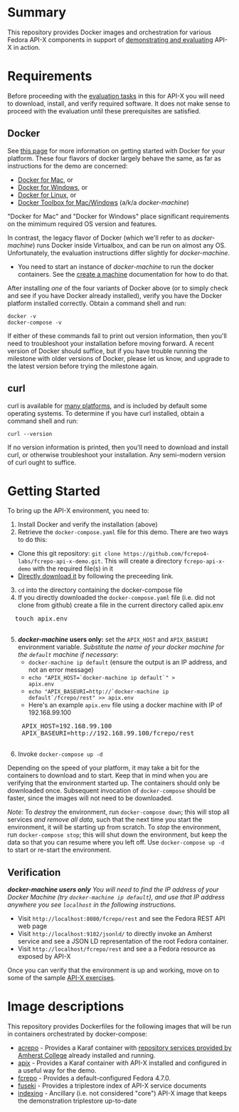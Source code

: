 # Summary
This repository provides Docker images and orchestration for various Fedora API-X components in support of [demonstrating and evaluating](exercises/README.md) API-X in action.  

# Requirements

Before proceeding with the [evaluation tasks](exercises/README.md) in this for API-X you will need to download, install, and verify required software.  It does not make sense to proceed with the evaluation until these prerequisites are satisfied.

## Docker
See [this page](https://docs.docker.com/engine/getstarted/step_one/) for more information on getting started with Docker for your platform.  These four flavors of docker largely behave the same, as far as instructions for the demo are concerned:

* [Docker for Mac](https://download.docker.com/mac/stable/Docker.dmg), or
* [Docker for Windows](https://download.docker.com/win/stable/InstallDocker.msi), or
* [Docker for Linux](https://docs.docker.com/engine/installation/), or
* [Docker Toolbox for Mac/Windows](https://www.docker.com/products/docker-toolbox) (a/k/a _docker-machine_)

"Docker for Mac" and "Docker for Windows" place significant requirements on the mimimum required OS version and features.

In contrast, the legacy flavor of Docker (which we'll refer to as _docker-machine_) runs Docker inside Virtualbox, and can be run on almost any OS.  Unfortunately, the evaluation instructions differ slightly for _docker-machine_.   
* You need to start an instance of _docker-machine_ to run the docker containers.  See the [create a machine](https://docs.docker.com/machine/get-started/) documentation for how to do that.

After installing *one* of the four variants of Docker above (or to simply check and see if you have Docker already installed), verify you have the Docker platform installed correctly. Obtain a command shell and run:

    docker -v
    docker-compose -v

If either of these commands fail to print out version information, then you'll need to troubleshoot your installation before moving forward.  A recent version of Docker should suffice, but if you have trouble running the milestone with older versions of Docker, please let us know, and upgrade to the latest version before trying the milestone again.

## curl
curl is available for [many platforms](https://curl.haxx.se/download.html), and is included by default some operating systems.  To determine if you have curl installed, obtain a command shell and run:

    curl --version

If no version information is printed, then you'll need to download and install curl, or otherwise troubleshoot your installation.  Any semi-modern version of curl ought to suffice.

# Getting Started

To bring up the API-X environment, you need to:

1. Install Docker and verify the installation (above)
2. Retrieve the `docker-compose.yaml` file for this demo.  There are two ways to do this:
  * Clone this git repository:  `git clone https://github.com/fcrepo4-labs/fcrepo-api-x-demo.git`.  This will create a directory `fcrepo-api-x-demo` with the required file(s) in it
  * [Directly download it](https://raw.githubusercontent.com/fcrepo4-labs/fcrepo-api-x-demo/master/docker-compose.yaml) by following the preceeding link.
3. `cd` into the directory containing the docker-compose file
4. If you directly downloaded the `docker-compose.yaml` file (i.e. did not clone from github) create a file in the current directory called apix.env
  <pre>
  touch apix.env
  </pre>
5. **_docker-machine_ users only:** set the `APIX_HOST` and `APIX_BASEURI` environment variable.  *Substitute the name of your docker machine for the `default` machine if necessary*:
    * `docker-machine ip default` (ensure the output is an IP address, and not an error message)
    * <code>echo "APIX_HOST=&#x60;docker-machine ip default&#x60;" > apix.env</code>
    * <code>echo "APIX_BASEURI=http://&#x60;docker-machine ip default&#x60;/fcrepo/rest" >> apix.env</code>
    * Here's an example `apix.env` file using a docker machine with IP of 192.168.99.100
    <pre>
    APIX_HOST=192.168.99.100
    APIX_BASEURI=http://192.168.99.100/fcrepo/rest
    </pre>
5. Invoke `docker-compose up -d`

Depending on the speed of your platform, it may take a bit for the containers to download and to start.  Keep that in mind when you are verifying that the environment started up.  The containers should only be downloaded once.  Subsequent invocation of `docker-compose` should be faster, since the images will not need to be downloaded.

*Note:* To _destroy_ the environment, run `docker-compose down`; this will stop all services _and remove all data_, such that the next time you start the environment, it will be starting up from scratch.  To _stop_ the environment, run `docker-compose stop`; this will shut down the environment, but keep the data so that you can resume where you left off.  Use `docker-compose up -d` to start or re-start the environment.

## Verification

_**docker-machine users only** You will need to find the IP address of your Docker Machine (try `docker-machine ip default`), and use that IP address anywhere you see `localhost` in the following instructions._

* Visit `http://localhost:8080/fcrepo/rest` and see the Fedora REST API web page
* Visit `http://localhost:9102/jsonld/` to directly invoke an Amherst service and see a JSON LD representation of the root Fedora container.
* Visit `http://localhost/fcrepo/rest` and see a a Fedora resource as exposed by API-X

Once you can verify that the environment is up and working, move on to some of the sample [API-X exercises](exercises/README.md).

# Image descriptions

This repository provides Dockerfiles for the following images that will be run in containers orchestrated by docker-compose:

* [acrepo](acrepo/LATEST) -  Provides a Karaf container with [repository services provided by Amherst College](https://gitlab.amherst.edu/acdc/repository-extension-services/) already installed and running.
* [apix](apix/0.1.0) - Provides a Karaf container with API-X installed and configured in a useful way for the demo.
* [fcrepo](fcrepo/4.7.0) - Provides a default-configured Fedora 4.7.0.
* [fuseki](fuseki/2.3.1) - Provides a triplestore index of API-X service documents
* [indexing](indexing/0.1.0) - Ancillary (i.e. not considered "core") API-X image that keeps the demonstration triplestore up-to-date
